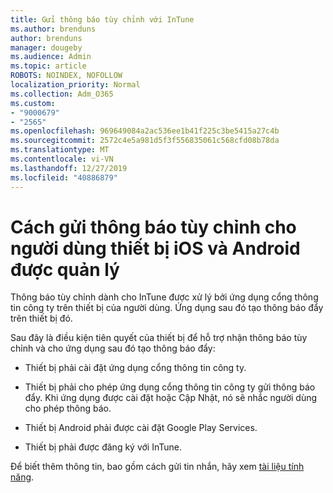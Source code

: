 ```yaml
---
title: Gửi thông báo tùy chỉnh với InTune
ms.author: brenduns
author: brenduns
manager: dougeby
ms.audience: Admin
ms.topic: article
ROBOTS: NOINDEX, NOFOLLOW
localization_priority: Normal
ms.collection: Adm_O365
ms.custom:
- "9000679"
- "2565"
ms.openlocfilehash: 969649084a2ac536ee1b41f225c3be5415a27c4b
ms.sourcegitcommit: 2572c4e5a981d5f3f556835061c568cfd08b78da
ms.translationtype: MT
ms.contentlocale: vi-VN
ms.lasthandoff: 12/27/2019
ms.locfileid: "40886879"
---
```

# <a name="how-to-send-custom-notifications-to-the-users-of-managed-ios-and-android-devices"></a>Cách gửi thông báo tùy chỉnh cho người dùng thiết bị iOS và Android được quản lý

Thông báo tùy chỉnh dành cho InTune được xử lý bởi ứng dụng cổng thông tin công ty trên thiết bị của người dùng. Ứng dụng sau đó tạo thông báo đẩy trên thiết bị đó.

Sau đây là điều kiện tiên quyết của thiết bị để hỗ trợ nhận thông báo tùy chỉnh và cho ứng dụng sau đó tạo thông báo đẩy:

- Thiết bị phải cài đặt ứng dụng cổng thông tin công ty.  

- Thiết bị phải cho phép ứng dụng cổng thông tin công ty gửi thông báo đẩy. Khi ứng dụng được cài đặt hoặc Cập Nhật, nó sẽ nhắc người dùng cho phép thông báo.

- Thiết bị Android phải được cài đặt Google Play Services.

- Thiết bị phải được đăng ký với InTune.

Để biết thêm thông tin, bao gồm cách gửi tin nhắn, hãy xem [tài liệu tính năng](https://docs.microsoft.com/intune/custom-notifications).
